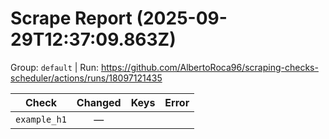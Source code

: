 # Scrape Report (2025-09-29T12:37:09.863Z)

Group: `default`  |  Run: https://github.com/AlbertoRoca96/scraping-checks-scheduler/actions/runs/18097121435

| Check | Changed | Keys | Error |
|---|:---:|:--|:--|
| `example_h1` | — |  |  |
